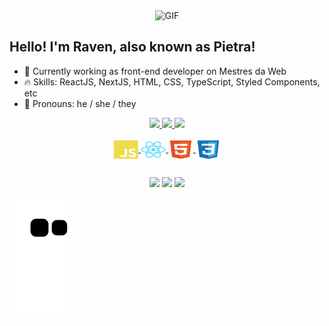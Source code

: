 <div align="center">
  <img height="500em" alt="GIF" src="https://i.pinimg.com/originals/7f/bb/4a/7fbb4af00daf2da3a7ecbfbf5ff3bd3f.gif" />
</div>
  
## Hello! I'm Raven, also known as Pietra!
- 💼 Currently working as front-end developer on Mestres da Web
- 🔥 Skills: ReactJS, NextJS, HTML, CSS, TypeScript, Styled Components, etc 
- 🐯 Pronouns: he / she / they

<div align="center">
  <a href="https://github.com/Ravenpac">
  <img height="180em" src="https://github-readme-stats.vercel.app/api?username=Ravenpac&show_icons=true&theme=dracula&include_all_commits=true&count_private=true"/>
  <img height="180em" src="https://github-readme-stats.vercel.app/api/top-langs/?username=Ravenpac&layout=compact&langs_count=7&theme=dracula"/>
    <img height="150em" src="https://github-readme-streak-stats.herokuapp.com/?user=Ravenpac&theme=dracula"/>
</div >
  <div style="display: inline_block" align="center"><br>
  <img align="center" alt="Raven-Js" height="30" width="40" src="https://raw.githubusercontent.com/devicons/devicon/master/icons/javascript/javascript-plain.svg">
  <img align="center" alt="Raven-React" height="30" width="40" src="https://raw.githubusercontent.com/devicons/devicon/master/icons/react/react-original.svg">
  <img align="center" alt="Raven-HTML" height="30" width="40" src="https://raw.githubusercontent.com/devicons/devicon/master/icons/html5/html5-original.svg">
  <img align="center" alt="Raven-CSS" height="30" width="40" src="https://raw.githubusercontent.com/devicons/devicon/master/icons/css3/css3-original.svg">
</div>
  
  ##
  
<div align="center">
  <a href="https://instagram.com/luciren_pac"><img src="https://img.shields.io/badge/-Instagram-%23E4405F?style=for-the-badge&logo=instagram&logoColor=white" target="_blank"></a> 
  <a href = "mailto:ravennapac@gmail.com"><img src="https://img.shields.io/badge/-Gmail-%23333?style=for-the-badge&logo=gmail&logoColor=white" target="_blank"></a>
  <a href="https://www.linkedin.com/in/ravenpac/"><img src="https://img.shields.io/badge/-LinkedIn-%230077B5?style=for-the-badge&logo=linkedin&logoColor=white" target="_blank"></a>   
</div>    
 
![Snake animation](https://github.com/Ravenpac/Ravenpac/blob/output/github-contribution-grid-snake.svg)
